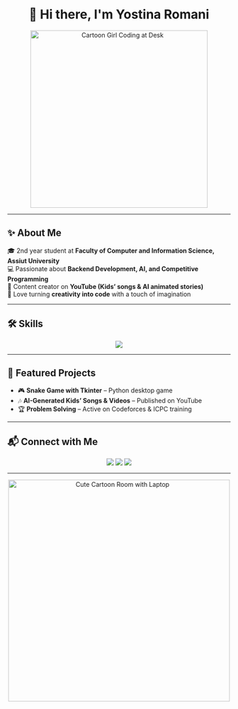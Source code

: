 <h1 align="center">👋 Hi there, I'm Yostina Romani</h1>

<p align="center">
  <!-- مشهد كرتوني بنت قاعدة على المكتب -->
  <img src="https://i.pinimg.com/originals/4b/8e/67/4b8e67af52d7d6e5480a69b5dc79450d.gif" width="400" alt="Cartoon Girl Coding at Desk"/>
</p>

---

## ✨ About Me
🎓 2nd year student at **Faculty of Computer and Information Science, Assiut University**  
💻 Passionate about **Backend Development, AI, and Competitive Programming**  
🎥 Content creator on **YouTube (Kids’ songs & AI animated stories)**  
🌸 Love turning **creativity into code** with a touch of imagination  

---

## 🛠️ Skills
<p align="center">
  <img src="https://skillicons.dev/icons?i=python,cpp,html,css,js,git,github,django" />
</p>

---

## 🌸 Featured Projects
- 🎮 **Snake Game with Tkinter** – Python desktop game  
- 🎶 **AI-Generated Kids’ Songs & Videos** – Published on YouTube  
- 🏆 **Problem Solving** – Active on Codeforces & ICPC training  

---

## 📬 Connect with Me
<p align="center">
  <a href="https://www.linkedin.com/in/YOUR-LINK"><img src="https://img.shields.io/badge/LinkedIn-%230A66C2.svg?style=for-the-badge&logo=linkedin&logoColor=white"/></a>
  <a href="https://www.youtube.com/@YOUR-CHANNEL"><img src="https://img.shields.io/badge/YouTube-%23FF0000.svg?style=for-the-badge&logo=youtube&logoColor=white"/></a>
  <a href="mailto:your.email@example.com"><img src="https://img.shields.io/badge/Gmail-%23EA4335.svg?style=for-the-badge&logo=gmail&logoColor=white"/></a>
</p>

---

<p align="center">
  <!-- مشهد كرتوني أوضة جميلة -->
  <img src="https://i.pinimg.com/originals/56/3f/74/563f748f0c24954915a43b44e07039e4.gif" width="500" alt="Cute Cartoon Room with Laptop"/>
</p>
